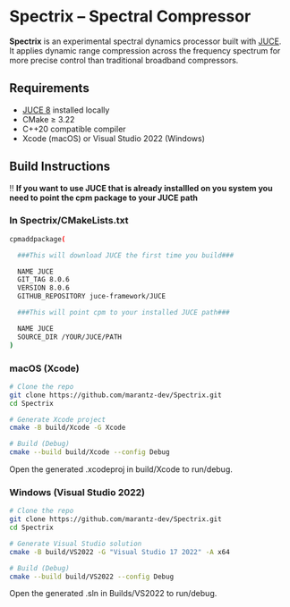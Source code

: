 # Spectrix – Spectral Compressor

**Spectrix** is an experimental spectral dynamics processor built with [JUCE](https://juce.com/).  
It applies dynamic range compression across the frequency spectrum for more precise control than traditional broadband compressors.

## Requirements
- [JUCE 8](https://github.com/juce-framework/JUCE) installed locally  
- CMake ≥ 3.22  
- C++20 compatible compiler  
- Xcode (macOS) or Visual Studio 2022 (Windows)  

## Build Instructions

‼️ **If you want to use JUCE that is already installled on you system you need to point the cpm package to your JUCE path**

### In Spectrix/CMakeLists.txt
```bash
cpmaddpackage(

  ###This will download JUCE the first time you build###

  NAME JUCE
  GIT_TAG 8.0.6
  VERSION 8.0.6
  GITHUB_REPOSITORY juce-framework/JUCE

  ###This will point cpm to your installed JUCE path###

  NAME JUCE
  SOURCE_DIR /YOUR/JUCE/PATH
)
```

### macOS (Xcode)
```bash
# Clone the repo
git clone https://github.com/marantz-dev/Spectrix.git
cd Spectrix

# Generate Xcode project
cmake -B build/Xcode -G Xcode

# Build (Debug)
cmake --build build/Xcode --config Debug
```
Open the generated .xcodeproj in build/Xcode to run/debug.
### Windows (Visual Studio 2022)
```bash 
# Clone the repo
git clone https://github.com/marantz-dev/Spectrix.git
cd Spectrix

# Generate Visual Studio solution
cmake -B build/VS2022 -G "Visual Studio 17 2022" -A x64

# Build (Debug)
cmake --build build/VS2022 --config Debug
```
Open the generated .sln in Builds/VS2022 to run/debug.

